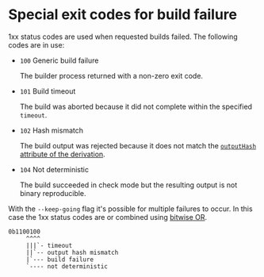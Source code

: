 # Special exit codes for build failure

1xx status codes are used when requested builds failed.
The following codes are in use:

- `100` Generic build failure

  The builder process returned with a non-zero exit code.

- `101` Build timeout

  The build was aborted because it did not complete within the specified `timeout`.

- `102` Hash mismatch

  The build output was rejected because it does not match the
  [`outputHash` attribute of the derivation](@docroot@/language/advanced-attributes.md).

- `104` Not deterministic

  The build succeeded in check mode but the resulting output is not binary reproducible.

With the `--keep-going` flag it's possible for multiple failures to occur.
In this case the 1xx status codes are or combined using
[bitwise OR](https://en.wikipedia.org/wiki/Bitwise_operation#OR).

```
0b1100100
     ^^^^
     |||`- timeout
     ||`-- output hash mismatch
     |`--- build failure
     `---- not deterministic
```

